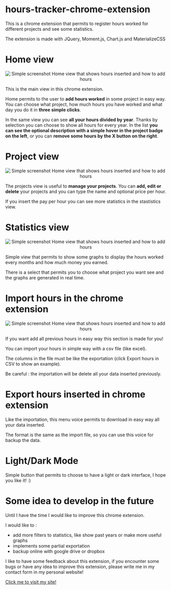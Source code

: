 # hours-tracker-chrome-extension
This is a chrome extension that permits to register hours worked for different projects and see some statistics.

The extension is made with JQuery, Moment.js, Chart.js and MaterializeCSS 

# Home view
<div style="text-align:center;">

![Simple screenshot Home view that shows hours inserted and how to add hours](/images/home.jpg "Home screenshot")

</div>

This is the main view in this chrome extension.

Home permits to the user to **add hours worked** in some project in easy way.
You can choose what project, how much hours you have worked and what day you do it in **three simple clicks**.

In the same view you can see **all your hours divided by year**. Thanks by selection you can choose to show all hours for every year.
In the list **you can see the optional description with a simple hover in the project badge on the left**, or you can **remove some hours by the X button on the right**.

# Project view
<div style="text-align:center;">

![Simple screenshot Home view that shows hours inserted and how to add hours](/images/projects.jpg "Home screenshot")

</div>

The projects view is useful to **manage your projects**.
You can **add, edit or delete** your projects and you can type the name and optional price per hour.

If you insert the pay per hour you can see more statistics in the stastistics view.

# Statistics view
<div style="text-align:center;">

![Simple screenshot Home view that shows hours inserted and how to add hours](/images/statistics.jpg "Home screenshot")

</div>

Simple view that permits to show some graphs to display the hours worked every months and how much money you earned.

There is a select that permits you to choose what project you want see and the graphs are generated in real time.

# Import hours in the chrome extension
<div style="text-align:center;">

![Simple screenshot Home view that shows hours inserted and how to add hours](/images/import.jpg "Home screenshot")

</div>

If you want add all previous hours in easy way this section is made for you!

You can import your hours in simple way with a csv file (like excel).

The columns in the file must be like the exportation (click Export hours in CSV to show an example).

Be careful : the importation will be delete all your data inserted previously.

# Export hours inserted in chrome extension

Like the importation, this menu voice permits to download in easy way all your data inserted.

The format is the same as the import file, so you can use this voice for backup the data.

# Light/Dark Mode 
Simple button that permits to choose to have a light or dark interface, I hope you like it! :) 

# Some idea to develop in the future 
Until I have the time I would like to improve this chrome extension.

I would like to : 
- add more filters to statistics, like show past years or make more useful graphs 
- implements some partial exportation 
- backup online with google drive or dropbox 

I like to have some feedback about this extension, if you encounter some bugs or have any idea to improve this extension, please write me in my contact form in my personal website!

[Click me to visit my site!](https://www.nks-developer.com/)